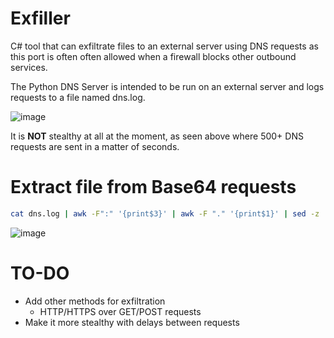 # Exfiller
C# tool that can exfiltrate files to an external server using DNS requests as this port is often often allowed when a firewall blocks other outbound services.

The Python DNS Server is intended to be run on an external server and logs requests to a file named dns.log.

![image](https://user-images.githubusercontent.com/58894272/153721807-cd789163-b65f-4073-a363-829dbcdc14e4.png)

It is **NOT** stealthy at all at the moment, as seen above where 500+ DNS requests are sent in a matter of seconds.


# Extract file from Base64 requests
```bash
cat dns.log | awk -F":" '{print$3}' | awk -F "." '{print$1}' | sed -z 's/\n//g' | sed -z 's/-/=/g' | base64 -d > NAME_OF_FILE.docx
```

![image](https://user-images.githubusercontent.com/58894272/153721860-f71d8d32-66df-4143-9db8-ef32d99323de.png)


# TO-DO
- Add other methods for exfiltration
  - HTTP/HTTPS over GET/POST requests
- Make it more stealthy with delays between requests
